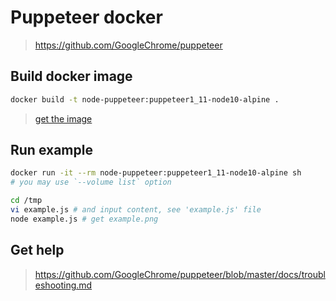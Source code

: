 # Puppeteer docker

> https://github.com/GoogleChrome/puppeteer

## Build docker image

```sh
docker build -t node-puppeteer:puppeteer1_11-node10-alpine .
```

> [get the image](https://hub.docker.com/r/zhonglijunyi/node-puppeteer)

## Run example

```sh
docker run -it --rm node-puppeteer:puppeteer1_11-node10-alpine sh
# you may use `--volume list` option

cd /tmp
vi example.js # and input content, see 'example.js' file
node example.js # get example.png
```

## Get help

> https://github.com/GoogleChrome/puppeteer/blob/master/docs/troubleshooting.md

